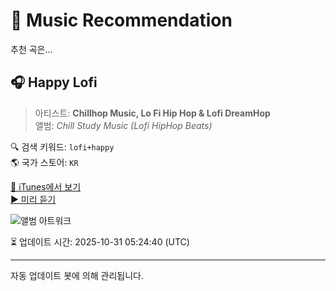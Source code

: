
# 🎵 Music Recommendation

추천 곡은...

## 🎧 Happy Lofi  
> 아티스트: **Chillhop Music, Lo Fi Hip Hop & Lofi DreamHop**  
> 앨범: _Chill Study Music (Lofi HipHop Beats)_  

🔍 검색 키워드: `lofi+happy`  
🌎 국가 스토어: `KR`

[🔗 iTunes에서 보기](https://music.apple.com/kr/album/happy-lofi/1551736708?i=1551736710&uo=4)  
[▶️ 미리 듣기](https://audio-ssl.itunes.apple.com/itunes-assets/AudioPreview125/v4/ee/15/6d/ee156d51-37e2-ce86-2984-0879e5c5ac87/mzaf_8278367113957799029.plus.aac.p.m4a)

![앨범 아트워크](https://is1-ssl.mzstatic.com/image/thumb/Music124/v4/c8/76/df/c876df95-0fb1-8e3e-6afe-b66f48452957/16507.jpg/100x100bb.jpg)

⏳ 업데이트 시간: 2025-10-31 05:24:40 (UTC)

---
자동 업데이트 봇에 의해 관리됩니다.
